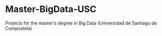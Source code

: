 # Master-BigData-USC

Projects for the master's degree in Big Data (Universidad de Santiago de Compostela)
